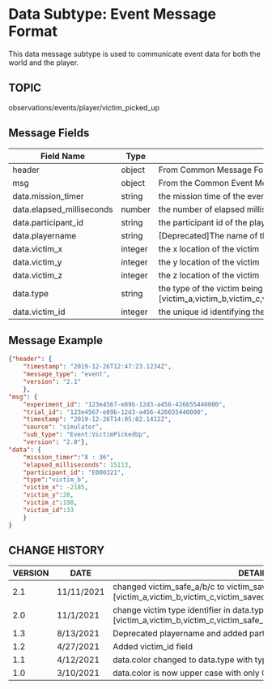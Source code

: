 # Data Subtype: Event Message Format
This data message subtype is used to communicate event data for both the world and the player. 

## TOPIC

observations/events/player/victim_picked_up

## Message Fields

| Field Name | Type | Description
| --- | --- | ---|
| header | object | From Common Message Format section
| msg | object | From the Common Event Message Format section 
| data.mission_timer | string | the mission time of the event
| data.elapsed_milliseconds | number | the number of elapsed milliseconds since mission start
| data.participant_id | string | the participant id of the player being reported
| data.playername | string | [Deprecated]The name of the entity that changed state
| data.victim_x | integer | the x location of the victim
| data.victim_y | integer | the y location of the victim
| data.victim_z | integer | the z location of the victim
| data.type | string | the type of the victim being triaged [victim_a,victim_b,victim_c,victim_safe_a,victim_safe_b,victim_safe_c]
| data.victim_id | integer | the unique id identifying the victim

## Message Example

```json
{"header": {
	"timestamp": "2019-12-26T12:47:23.1234Z",
	"message_type": "event",
	"version": "2.1"
	},
"msg": {
	"experiment_id": "123e4567-e89b-12d3-a456-426655440000", 
    "trial_id": "123e4567-e89b-12d3-a456-426655440000",
	"timestamp": "2019-12-26T14:05:02.1412Z",
	"source": "simulator",
	"sub_type": "Event:VictimPickedUp",
	"version": "2.0"},
"data": {
	"mission_timer":"8 : 36",
	"elapsed_milliseconds": 15113,
	"participant_id": "E000321",
	"type":"victim_b",	
	"victim_x": -2185,
	"victim_y":28,
	"victim_z":198,
	"victim_id":33
	}
}

```

## CHANGE HISTORY

VERSION | DATE | DETAILS
| --- | --- | --- |
2.1 | 11/11/2021 | changed victim_safe_a/b/c to victim_saved_a/b/c as in the mod [victim_a,victim_b,victim_c,victim_saved_a,victim_saved_b,victim_saved_c]
2.0 | 11/1/2021 | change victim type identifier in data.type key to [victim_a,victim_b,victim_c,victim_safe_a,victim_safe_b,victim_safe_c]
1.3 | 8/13/2021 | Deprecated playername and added participant_id
1.2 | 4/27/2021 | Added victim_id field
1.1 | 4/12/2021 | data.color changed to data.type with types [REGULAR,CRITICAL]
1.0 | 3/10/2021 | data.color is now upper case with only GREEN and YELLOW as options